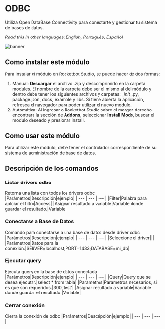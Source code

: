 



# ODBC
  
Utiliza Open DataBase Connectivity para conectarte y gestionar tu sistema de bases de datos.  

  
*Read this in other languages: [English](Manual_ODBC.md), [Português](Manual_ODBC.pr.md), [Español](Manual_ODBC.es.md)*  

  
![banner](imgs/Banner_odbc.png)
## Como instalar este módulo
  
Para instalar el módulo en Rocketbot Studio, se puede hacer de dos formas:
1. Manual: __Descargar__ el archivo .zip y descomprimirlo en la carpeta modules. El nombre de la carpeta debe ser el mismo al del módulo y dentro debe tener los siguientes archivos y carpetas: \__init__.py, package.json, docs, example y libs. Si tiene abierta la aplicación, refresca el navegador para poder utilizar el nuevo modulo.
2. Automática: Al ingresar a Rocketbot Studio sobre el margen derecho encontrara la sección de **Addons**, seleccionar **Install Mods**, buscar el modulo deseado y presionar install.  

## Como usar este módulo

Para utilizar este módulo, debe tener el controlador correspondiente de su sistema de administración de base de datos.

## Descripción de los comandos

### Listar drivers odbc
  
Retorna una lista con todos los drivers odbc
|Parámetros|Descripción|ejemplo|
| --- | --- | --- |
|Filter|Palabra para aplciar el filtro|Access|
|Asignar resultado a variable|Variable donde guardar el resultado.|Variable|

### Conectarse a Base de Datos
  
Comando para conectarse a una base de datos desde driver odbc
|Parámetros|Descripción|ejemplo|
| --- | --- | --- |
|Seleccione el driver|||
|Parámetros|Datos para la conexión.|SERVER=localhost;PORT=1433;DATABASE=mi_db|

### Ejecutar query
  
Ejecuta query en la base de datos conectada
|Parámetros|Descripción|ejemplo|
| --- | --- | --- |
|Query|Query que se desea ejecutar.|select * from tabla|
|Parametros|Parametros necesarios, si es que son requeridos.|300,'test'|
|Asignar resultado a variable|Variable donde guardar el resultado.|Variable|

### Cerrar conexión
  
Cierra la conexión de odbc
|Parámetros|Descripción|ejemplo|
| --- | --- | --- |
